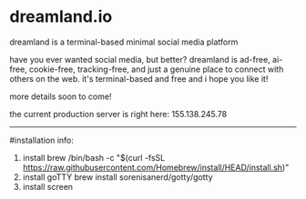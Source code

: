 # dreamland.io

dreamland is a terminal-based minimal social media platform

have you ever wanted social media, but better? dreamland is ad-free, ai-free, cookie-free, tracking-free, and just a genuine place to connect with others on the web. it's terminal-based and free and i hope you like it!

more details soon to come!

the current production server is right here: 155.138.245.78

-------------------------------------------------------------------------

#installation info:

1. install brew
   /bin/bash -c "$(curl -fsSL https://raw.githubusercontent.com/Homebrew/install/HEAD/install.sh)"
3. install goTTY
   brew install sorenisanerd/gotty/gotty
5. install screen


